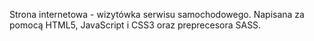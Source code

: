 Strona internetowa - wizytówka serwisu samochodowego. Napisana za pomocą HTML5, JavaScript i CSS3 oraz preprecesora SASS. 

